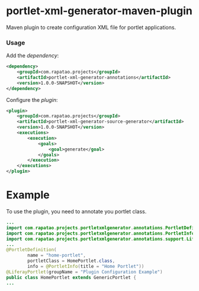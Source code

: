 # portlet-xml-generator-maven-plugin

Maven plugin to create configuration XML file for portlet applications.

### Usage

Add the _dependency_:
```xml
<dependency>
    <groupId>com.rapatao.projects</groupId>
    <artifactId>portlet-xml-generator-annotations</artifactId>
    <version>1.0.0-SNAPSHOT</version>
</dependency>
```

Configure the _plugin_:
```xml
<plugin>
    <groupId>com.rapatao.projects</groupId>
    <artifactId>portlet-xml-generator-source-generator</artifactId>
    <version>1.0.0-SNAPSHOT</version>
    <executions>
        <execution>
            <goals>
                <goal>generate</goal>
            </goals>
        </execution>
    </executions>
</plugin>
```

# Example

To use the plugin, you need to annotate you portlet class. 
```java
...
import com.rapatao.projects.portletxmlgenerator.annotations.PortletDefinition;
import com.rapatao.projects.portletxmlgenerator.annotations.PortletInfo;
import com.rapatao.projects.portletxmlgenerator.annotations.support.LiferayPortlet;
...
@PortletDefinition(
        name = "home-portlet",
        portletClass = HomePortlet.class,
        info = @PortletInfo(title = "Home Portlet"))
@LiferayPortlet(groupName = "Plugin Configuration Example")
public class HomePortlet extends GenericPortlet {
...
```
